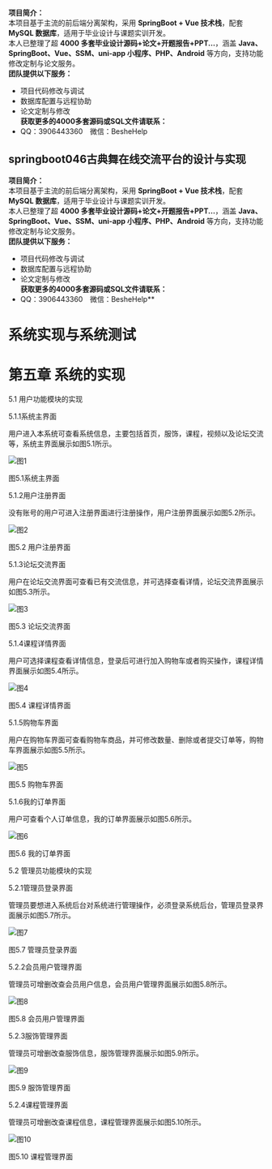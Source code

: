 **项目简介：**  
本项目基于主流的前后端分离架构，采用 **SpringBoot + Vue 技术栈**，配套 **MySQL 数据库**，适用于毕业设计与课题实训开发。  
本人已整理了超 **4000 多套毕业设计源码+论文+开题报告+PPT...**，涵盖 **Java、SpringBoot、Vue、SSM、uni-app 小程序、PHP、Android** 等方向，支持功能修改定制与论文服务。  
**团队提供以下服务：**  
- 项目代码修改与调试  
- 数据库配置与远程协助  
- 论文定制与修改  
**获取更多的4000多套源码或SQL文件请联系：**  
- QQ：3906443360 微信：BesheHelp


## springboot046古典舞在线交流平台的设计与实现

**项目简介：**  
本项目基于主流的前后端分离架构，采用 **SpringBoot + Vue 技术栈**，配套 **MySQL 数据库**，适用于毕业设计与课题实训开发。  
本人已整理了超 **4000 多套毕业设计源码+论文+开题报告+PPT...**，涵盖 **Java、SpringBoot、Vue、SSM、uni-app 小程序、PHP、Android** 等方向，支持功能修改定制与论文服务。  
**团队提供以下服务：**  
- 项目代码修改与调试  
- 数据库配置与远程协助  
- 论文定制与修改  
**获取更多的4000多套源码或SQL文件请联系：**  
- QQ：3906443360 微信：BesheHelp**


# 系统实现与系统测试

# 第五章 系统的实现

5.1 用户功能模块的实现

5.1.1系统主界面

用户进入本系统可查看系统信息，主要包括首页，服饰，课程，视频以及论坛交流等，系统主界面展示如图5.1所示。

![图1](images/image_0.png)

图5.1系统主界面

5.1.2用户注册界面

没有账号的用户可进入注册界面进行注册操作，用户注册界面展示如图5.2所示。

![图2](images/image_1.png)

图5.2  用户注册界面

5.1.3论坛交流界面

用户在论坛交流界面可查看已有交流信息，并可选择查看详情，论坛交流界面展示如图5.3所示。

![图3](images/image_2.png)

图5.3 论坛交流界面

5.1.4课程详情界面

用户可选择课程查看详情信息，登录后可进行加入购物车或者购买操作，课程详情界面展示如图5.4所示。

![图4](images/image_3.png)

图5.4  课程详情界面

5.1.5购物车界面

用户在购物车界面可查看购物车商品，并可修改数量、删除或者提交订单等，购物车界面展示如图5.5所示。

![图5](images/image_4.png)

图5.5 购物车界面

5.1.6我的订单界面

用户可查看个人订单信息，我的订单界面展示如图5.6所示。

![图6](images/image_5.png)

图5.6 我的订单界面

5.2 管理员功能模块的实现

5.2.1管理员登录界面

管理员要想进入系统后台对系统进行管理操作，必须登录系统后台，管理员登录界面展示如图5.7所示。

![图7](images/image_6.png)

图5.7  管理员登录界面

5.2.2会员用户管理界面

管理员可增删改查会员用户信息，会员用户管理界面展示如图5.8所示。

![图8](images/image_7.png)

图5.8  会员用户管理界面

5.2.3服饰管理界面

管理员可增删改查服饰信息，服饰管理界面展示如图5.9所示。

![图9](images/image_8.png)

图5.9 服饰管理界面

5.2.4课程管理界面

管理员可增删改查课程信息，课程管理界面展示如图5.10所示。

![图10](images/image_9.png)

图5.10  课程管理界面

